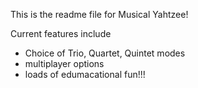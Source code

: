 This is the readme file for Musical Yahtzee! 

Current features include

- Choice of Trio, Quartet, Quintet modes
- multiplayer options
- loads of edumacational fun!!!
